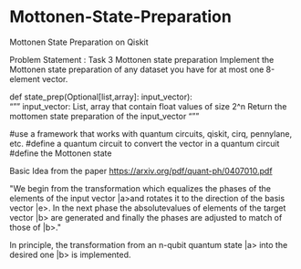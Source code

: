 # Mottonen-State-Preparation
 Mottonen State  Preparation on Qiskit


Problem Statement :
Task 3 Mottonen state preparation
Implement the Mottonen state preparation of any dataset you have for at most one 8-element vector.

def state_prep(Optional[list,array]: input_vector): <br> “”” input_vector: List, array that contain float values of size 2^n Return the mottomen state preparation of the input_vector “””
 


#use a framework that works with quantum circuits, qiskit, cirq, pennylane, etc. 
#define a quantum circuit to convert the vector in a quantum circuit
#define the Mottonen state


Basic Idea from the paper https://arxiv.org/pdf/quant-ph/0407010.pdf

"We begin from the transformation which equalizes the phases of the
elements of the input vector |a>and rotates it to the direction of the basis vector |e>. In the next phase the absolutevalues of elements of the target vector |b> are generated and finally the phases are adjusted to match of those of |b>."

In principle, the  transformation from an n-qubit quantum state |a> into the desired one |b> is implemented.



